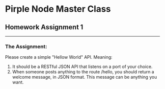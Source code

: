# Pirple Node Master Class
## Homework Assignment 1
---
### **The Assignment:**
Please create a simple "Hellow World" API. Meaning:
1. It should be a RESTful JSON API that listens on a port of your choice.
2. When someone posts anything to the route /hello, you should return a welcome message, in JSON format. This message can be anything you want.